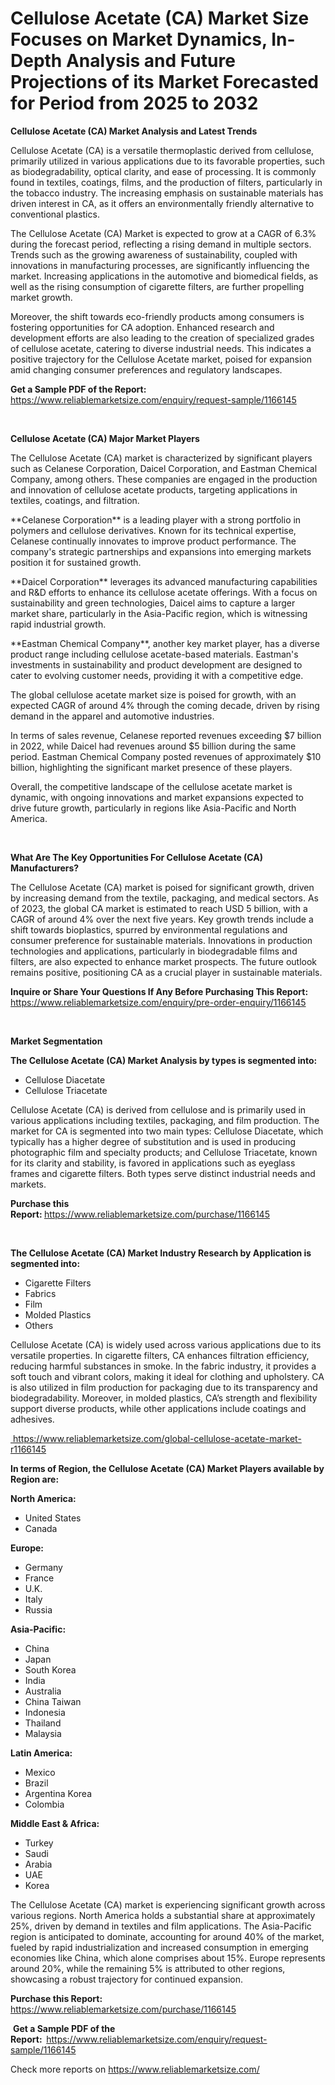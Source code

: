 <p><h1>Cellulose Acetate (CA) Market Size Focuses on Market Dynamics, In-Depth Analysis and Future Projections of its Market Forecasted for Period from 2025 to 2032</h1></p><p><strong>Cellulose Acetate (CA) Market Analysis and Latest Trends</strong></p>
<p><p>Cellulose Acetate (CA) is a versatile thermoplastic derived from cellulose, primarily utilized in various applications due to its favorable properties, such as biodegradability, optical clarity, and ease of processing. It is commonly found in textiles, coatings, films, and the production of filters, particularly in the tobacco industry. The increasing emphasis on sustainable materials has driven interest in CA, as it offers an environmentally friendly alternative to conventional plastics.</p><p>The Cellulose Acetate (CA) Market is expected to grow at a CAGR of 6.3% during the forecast period, reflecting a rising demand in multiple sectors. Trends such as the growing awareness of sustainability, coupled with innovations in manufacturing processes, are significantly influencing the market. Increasing applications in the automotive and biomedical fields, as well as the rising consumption of cigarette filters, are further propelling market growth.</p><p>Moreover, the shift towards eco-friendly products among consumers is fostering opportunities for CA adoption. Enhanced research and development efforts are also leading to the creation of specialized grades of cellulose acetate, catering to diverse industrial needs. This indicates a positive trajectory for the Cellulose Acetate market, poised for expansion amid changing consumer preferences and regulatory landscapes.</p></p>
<p><strong>Get a Sample PDF of the Report:&nbsp;</strong> <a href="https://www.reliablemarketsize.com/enquiry/request-sample/1166145?utm_campaign=3178&utm_medium=2&utm_source=Github&utm_content=ia&utm_term=24032025&utm_id=cellulose-acetate-ca">https://www.reliablemarketsize.com/enquiry/request-sample/1166145</a></p>
<p>&nbsp;</p>
<p><strong>Cellulose Acetate (CA) Major Market Players</strong></p>
<p><p>The Cellulose Acetate (CA) market is characterized by significant players such as Celanese Corporation, Daicel Corporation, and Eastman Chemical Company, among others. These companies are engaged in the production and innovation of cellulose acetate products, targeting applications in textiles, coatings, and filtration.</p><p>**Celanese Corporation** is a leading player with a strong portfolio in polymers and cellulose derivatives. Known for its technical expertise, Celanese continually innovates to improve product performance. The company's strategic partnerships and expansions into emerging markets position it for sustained growth.</p><p>**Daicel Corporation** leverages its advanced manufacturing capabilities and R&D efforts to enhance its cellulose acetate offerings. With a focus on sustainability and green technologies, Daicel aims to capture a larger market share, particularly in the Asia-Pacific region, which is witnessing rapid industrial growth.</p><p>**Eastman Chemical Company**, another key market player, has a diverse product range including cellulose acetate-based materials. Eastman's investments in sustainability and product development are designed to cater to evolving customer needs, providing it with a competitive edge.</p><p>The global cellulose acetate market size is poised for growth, with an expected CAGR of around 4% through the coming decade, driven by rising demand in the apparel and automotive industries.</p><p>In terms of sales revenue, Celanese reported revenues exceeding $7 billion in 2022, while Daicel had revenues around $5 billion during the same period. Eastman Chemical Company posted revenues of approximately $10 billion, highlighting the significant market presence of these players.</p><p>Overall, the competitive landscape of the cellulose acetate market is dynamic, with ongoing innovations and market expansions expected to drive future growth, particularly in regions like Asia-Pacific and North America.</p></p>
<p>&nbsp;</p>
<p><strong>What Are The Key Opportunities For Cellulose Acetate (CA) Manufacturers?</strong></p>
<p><p>The Cellulose Acetate (CA) market is poised for significant growth, driven by increasing demand from the textile, packaging, and medical sectors. As of 2023, the global CA market is estimated to reach USD 5 billion, with a CAGR of around 4% over the next five years. Key growth trends include a shift towards bioplastics, spurred by environmental regulations and consumer preference for sustainable materials. Innovations in production technologies and applications, particularly in biodegradable films and filters, are also expected to enhance market prospects. The future outlook remains positive, positioning CA as a crucial player in sustainable materials.</p></p>
<p><strong>Inquire or Share Your Questions If Any Before Purchasing This Report:</strong> <a href="https://www.reliablemarketsize.com/enquiry/pre-order-enquiry/1166145?utm_campaign=3178&utm_medium=2&utm_source=Github&utm_content=ia&utm_term=24032025&utm_id=cellulose-acetate-ca">https://www.reliablemarketsize.com/enquiry/pre-order-enquiry/1166145</a></p>
<p>&nbsp;</p>
<p><strong>Market Segmentation</strong></p>
<p><strong>The Cellulose Acetate (CA) Market Analysis by types is segmented into:</strong></p>
<p><ul><li>Cellulose Diacetate</li><li>Cellulose Triacetate</li></ul></p>
<p><p>Cellulose Acetate (CA) is derived from cellulose and is primarily used in various applications including textiles, packaging, and film production. The market for CA is segmented into two main types: Cellulose Diacetate, which typically has a higher degree of substitution and is used in producing photographic film and specialty products; and Cellulose Triacetate, known for its clarity and stability, is favored in applications such as eyeglass frames and cigarette filters. Both types serve distinct industrial needs and markets.</p></p>
<p><strong>Purchase this Report:&nbsp;</strong><a href="https://www.reliablemarketsize.com/purchase/1166145?utm_campaign=3178&utm_medium=2&utm_source=Github&utm_content=ia&utm_term=24032025&utm_id=cellulose-acetate-ca">https://www.reliablemarketsize.com/purchase/1166145</a></p>
<p>&nbsp;</p>
<p><strong>The Cellulose Acetate (CA) Market Industry Research by Application is segmented into:</strong></p>
<p><ul><li>Cigarette Filters</li><li>Fabrics</li><li>Film</li><li>Molded Plastics</li><li>Others</li></ul></p>
<p><p>Cellulose Acetate (CA) is widely used across various applications due to its versatile properties. In cigarette filters, CA enhances filtration efficiency, reducing harmful substances in smoke. In the fabric industry, it provides a soft touch and vibrant colors, making it ideal for clothing and upholstery. CA is also utilized in film production for packaging due to its transparency and biodegradability. Moreover, in molded plastics, CA’s strength and flexibility support diverse products, while other applications include coatings and adhesives.</p></p>
<p><a href="https://www.reliablemarketsize.com/global-cellulose-acetate-market-r1166145?utm_campaign=3178&utm_medium=2&utm_source=Github&utm_content=ia&utm_term=24032025&utm_id=cellulose-acetate-ca">&nbsp;https://www.reliablemarketsize.com/global-cellulose-acetate-market-r1166145</a></p>
<p><strong>In terms of Region, the Cellulose Acetate (CA) Market Players available by Region are:</strong></p>
<p>
    <p> <strong> North America: </strong>
        <ul>
            <li>United States</li>
            <li>Canada</li>
        </ul>
        </p> 
    <p> <strong> Europe: </strong>
        <ul>
            <li>Germany</li>
            <li>France</li>
            <li>U.K.</li>
            <li>Italy</li>
            <li>Russia</li>
        </ul>
        </p> 
    <p> <strong> Asia-Pacific: </strong>
        <ul>
            <li>China</li>
            <li>Japan</li>
            <li>South Korea</li>
            <li>India</li>
            <li>Australia</li>
            <li>China Taiwan</li>
            <li>Indonesia</li>
            <li>Thailand</li>
            <li>Malaysia</li>
        </ul>
        </p> 
    <p> <strong> Latin America: </strong>
        <ul>
            <li>Mexico</li>
            <li>Brazil</li>
            <li>Argentina Korea</li>
            <li>Colombia</li>
        </ul>
        </p> 
    <p> <strong> Middle East & Africa: </strong>
        <ul>
            <li>Turkey</li>
            <li>Saudi</li>
            <li>Arabia</li>
            <li>UAE</li>
            <li>Korea</li>
        </ul>
    </p>
    </p>
<p><p>The Cellulose Acetate (CA) market is experiencing significant growth across various regions. North America holds a substantial share at approximately 25%, driven by demand in textiles and film applications. The Asia-Pacific region is anticipated to dominate, accounting for around 40% of the market, fueled by rapid industrialization and increased consumption in emerging economies like China, which alone comprises about 15%. Europe represents around 20%, while the remaining 5% is attributed to other regions, showcasing a robust trajectory for continued expansion.</p></p>
<p><strong>Purchase this Report: </strong><a href="https://www.reliablemarketsize.com/purchase/1166145?utm_campaign=3178&utm_medium=2&utm_source=Github&utm_content=ia&utm_term=24032025&utm_id=cellulose-acetate-ca">https://www.reliablemarketsize.com/purchase/1166145</a></p>
<p>&nbsp;<strong>Get a Sample PDF of the Report:&nbsp;&nbsp;</strong><a href="https://www.reliablemarketsize.com/enquiry/request-sample/1166145?utm_campaign=3178&utm_medium=2&utm_source=Github&utm_content=ia&utm_term=24032025&utm_id=cellulose-acetate-ca">https://www.reliablemarketsize.com/enquiry/request-sample/1166145</a></p>
<p><strong></strong></p>
<p>Check more reports on <a href="https://www.reliablemarketsize.com/?utm_campaign=3178&utm_medium=2&utm_source=Github&utm_content=ia&utm_term=24032025&utm_id=cellulose-acetate-ca">https://www.reliablemarketsize.com/</a></p>